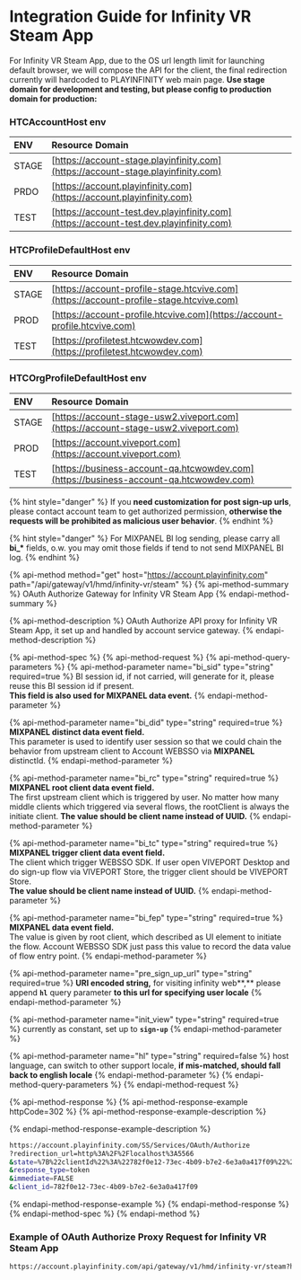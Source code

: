 # Integration Guide for Infinity VR Steam App

For Infinity VR Steam App, due to the OS url length limit for launching default browser, we will compose the API for the client, the final redirection currently will hardcoded to PLAYINFINITY web main page. **Use stage domain for development and testing, but please config to production domain for production:**

### HTCAccountHost env

| ENV | Resource Domain |
| :--- | :--- |
| STAGE | [​https://account-stage.playinfinity.com](https://account-stage.playinfinity.com) |
| PRDO | [​https://account.playinfinity.com​](https://account.playinfinity.com) |
| TEST | [​https://account-test.dev.playinfinity.com](https://account-test.dev.playinfinity.com) |

### HTCProfileDefaultHost env

| ENV | Resource Domain |
| :--- | :--- |
| STAGE | [https://account-profile-stage.htcvive.com](https://account-profile-stage.htcvive.com) |
| PROD | [https://account-profile.htcvive.com](https://account-profile.htcvive.com) |
| TEST | [https://profiletest.htcwowdev.com](https://profiletest.htcwowdev.com) |

### HTCOrgProfileDefaultHost env

| ENV | Resource Domain |
| :--- | :--- |
| STAGE | [https://account-stage-usw2.viveport.com](https://account-stage-usw2.viveport.com) |
| PROD | [https://account.viveport.com](https://account.viveport.com) |
| TEST | [https://business-account-qa.htcwowdev.com](https://business-account-qa.htcwowdev.com) |

{% hint style="danger" %}
If you **need customization for post sign-up urls**, please contact account team to get authorized permission, **otherwise the requests will be prohibited as malicious user behavior**.
{% endhint %}

{% hint style="danger" %}
For MIXPANEL BI log sending, please carry all **bi\_\*** fields, o.w. you may omit those fields if tend to not send MIXPANEL BI log.
{% endhint %}

{% api-method method="get" host="https://account.playinfinity.com" path="/api/gateway/v1/hmd/infinity-vr/steam" %}
{% api-method-summary %}
OAuth Authorize Gateway for Infinity VR Steam App
{% endapi-method-summary %}

{% api-method-description %}
OAuth Authorize API proxy for Infinity VR Steam App, it set up and handled by account service gateway.
{% endapi-method-description %}

{% api-method-spec %}
{% api-method-request %}
{% api-method-query-parameters %}
{% api-method-parameter name="bi\_sid" type="string" required=true %}
BI session id, if not carried, will generate for it, please reuse this BI session id if present.   
**This field is also used for MIXPANEL data event.**
{% endapi-method-parameter %}

{% api-method-parameter name="bi\_did" type="string" required=true %}
**MIXPANEL distinct data event field.**   
This parameter is used to identify user session so that we could chain the behavior from upstream client to Account WEBSSO via **MIXPANEL** distinctId.
{% endapi-method-parameter %}

{% api-method-parameter name="bi\_rc" type="string" required=true %}
**MIXPANEL root client data event field.**   
The first upstream client which is triggered by user. No matter how many middle clients which triggered via several flows, the rootClient is always the initiate client. **The value should be client name instead of UUID.**
{% endapi-method-parameter %}

{% api-method-parameter name="bi\_tc" type="string" required=true %}
**MIXPANEL trigger client data event field.**   
The client which trigger WEBSSO SDK. If user open VIVEPORT Desktop and do sign-up flow via VIVEPORT Store, the trigger client should be VIVEPORT Store.   
**The value should be client name instead of UUID.**
{% endapi-method-parameter %}

{% api-method-parameter name="bi\_fep" type="string" required=true %}
**MIXPANEL data event field.**   
The value is given by root client, which described as UI element to initiate the flow. Account WEBSSO SDK just pass this value to record the data value of flow entry point.
{% endapi-method-parameter %}

{% api-method-parameter name="pre\_sign\_up\_url" type="string" required=true %}
**URI encoded string,** for visiting infinity web**,** please append **`hl`** query parameter **to this url for specifying user locale**
{% endapi-method-parameter %}

{% api-method-parameter name="init\_view" type="string" required=true %}
currently as constant, set up to **`sign-up`**
{% endapi-method-parameter %}

{% api-method-parameter name="hl" type="string" required=false %}
host language, can switch to other support locale, **if mis-matched, should fall back to english locale**
{% endapi-method-parameter %}
{% endapi-method-query-parameters %}
{% endapi-method-request %}

{% api-method-response %}
{% api-method-response-example httpCode=302 %}
{% api-method-response-example-description %}

{% endapi-method-response-example-description %}

```bash
https://account.playinfinity.com/SS/Services/OAuth/Authorize
?redirection_url=http%3A%2F%2Flocalhost%3A5566
&state=%7B%22clientId%22%3A%22782f0e12-73ec-4b09-b7e2-6e3a0a417f09%22%2C%22redirectionUrl%22%3A%22https%3A%2F%2Fviveport-web-mock-site.com%22%2C%22flow%22%3A%22infinity%22%2C%22initView%22%3A%22sign-up%22%2C%22viewToggles%22%3A%5B%22-sign-in%22%5D%2C%22requireAuthCode%22%3Afalse%2C%22preSignUpUrl%22%3A%22https%3A%2F%2Fid-dev-websso.htcwowdev.com%2F19%2Fdev.html%22%7D
&response_type=token
&immediate=FALSE
&client_id=782f0e12-73ec-4b09-b7e2-6e3a0a417f09
```
{% endapi-method-response-example %}
{% endapi-method-response %}
{% endapi-method-spec %}
{% endapi-method %}

### Example of OAuth Authorize Proxy Request for Infinity VR Steam App

```bash
https://account.playinfinity.com/api/gateway/v1/hmd/infinity-vr/steam?hl=zh-TW&init_view=sign-up&pre_sign_up_url=https%3A%2F%2Fwww.playinfinity.com%2Fstore%2Fsetup%2Fmyredeem%3Fhl%3Dzh-TW
```

